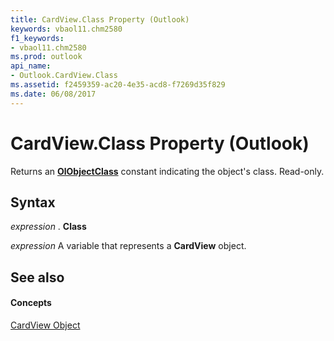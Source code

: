 ```yaml
---
title: CardView.Class Property (Outlook)
keywords: vbaol11.chm2580
f1_keywords:
- vbaol11.chm2580
ms.prod: outlook
api_name:
- Outlook.CardView.Class
ms.assetid: f2459359-ac20-4e35-acd8-f7269d35f829
ms.date: 06/08/2017
---
```



# CardView.Class Property (Outlook)

Returns an  **[OlObjectClass](Outlook.OlObjectClass.md)** constant indicating the object's class. Read-only.


## Syntax

 _expression_ . **Class**

 _expression_ A variable that represents a **CardView** object.


## See also


#### Concepts


[CardView Object](Outlook.CardView.md)

